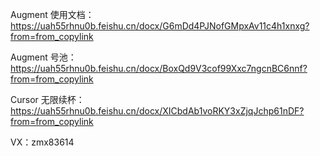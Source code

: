 Augment 使用文档：https://uah55rhnu0b.feishu.cn/docx/G6mDd4PJNofGMpxAv11c4h1xnxg?from=from_copylink

Augment 号池：https://uah55rhnu0b.feishu.cn/docx/BoxQd9V3cof99Xxc7ngcnBC6nnf?from=from_copylink

Cursor 无限续杯：https://uah55rhnu0b.feishu.cn/docx/XICbdAb1voRKY3xZjqJchp61nDF?from=from_copylink

VX：zmx83614
